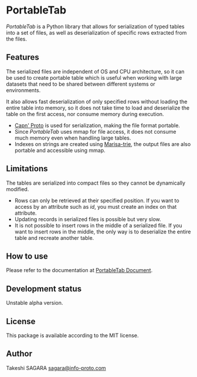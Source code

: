 # PortableTab

*PortableTab* is a Python library that allows for serialization of 
typed tables into a set of files, as well as deserialization of
specific rows extracted from the files.

## Features

The serialized files are independent of OS and CPU architecture, so it can
be used to create portable table which is useful when working with large
datasets that need to be shared between different systems or environments.

It also allows fast deserialization of only specified rows without loading
the entire table into memory, so it does not take time to load and
deserialize the table on the first access, nor consume memory during execution.

- [Capn' Proto](https://capnproto.org/) is used for serialization,
  making the file format portable.
- Since *PortableTab* uses mmap for file access, it does not consume
  much memory even when handling large tables.
- Indexes on strings are created using
  [Marisa-trie](https://github.com/pytries/marisa-trie),
  the output files are also portable and accessible using mmap.

## Limitations

The tables are serialized into compact files so they cannot be dynamically
modified.

- Rows can only be retrieved at their specified position. If you want to
  access by an attribute such as *id*, you must create an index on that attribute.
- Updating records in serialized files is possible but very slow.
- It is not possible to insert rows in the middle of a serialized file. If you
  want to insert rows in the middle, the only way is to deserialize
  the entire table and recreate another table.

## How to use

Please refer to the documentation at
[PortableTab Document](https://portabletab.readthedocs.io/en/latest/).

## Development status

Unstable alpha version.

## License

This package is available according to the MIT license.

## Author

Takeshi SAGARA <sagara@info-proto.com>
